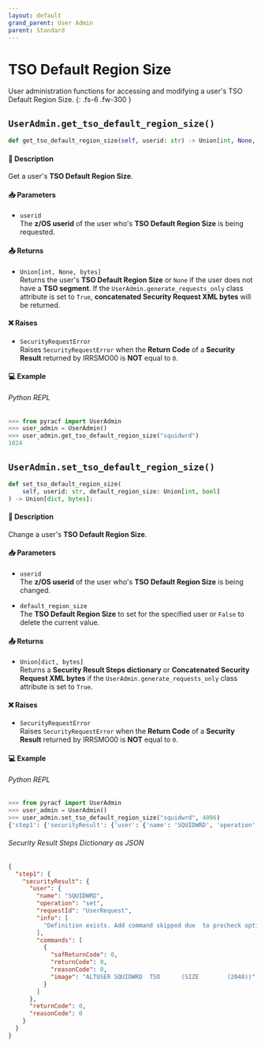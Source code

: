 ```yaml
---
layout: default
grand_parent: User Admin
parent: Standard
---
```


# TSO Default Region Size

User administration functions for accessing and modifying a user's TSO Default Region Size. 
{: .fs-6 .fw-300 }

## `UserAdmin.get_tso_default_region_size()`

```python
def get_tso_default_region_size(self, userid: str) -> Union[int, None, bytes]:
```

#### 📄 Description

Get a user's **TSO Default Region Size**.

#### 📥 Parameters
* `userid`<br>
  The **z/OS userid** of the user who's **TSO Default Region Size** is being requested.

#### 📤 Returns
* `Union[int, None, bytes]`<br>
  Returns the user's **TSO Default Region Size** or `None` if the user does not have a **TSO segment**. If the `UserAdmin.generate_requests_only` class attribute is set to `True`, **concatenated Security Request XML bytes** will be returned.

#### ❌ Raises
* `SecurityRequestError`<br>
  Raises `SecurityRequestError` when the **Return Code** of a **Security Result** returned by IRRSMO00 is **NOT** equal to `0`.

#### 💻 Example

###### Python REPL
```python
>>> from pyracf import UserAdmin
>>> user_admin = UserAdmin()
>>> user_admin.get_tso_default_region_size("squidwrd")
1024
```

## `UserAdmin.set_tso_default_region_size()`

```python
def set_tso_default_region_size(
    self, userid: str, default_region_size: Union[int, bool]
) -> Union[dict, bytes]:
```

#### 📄 Description

Change a user's **TSO Default Region Size**.

#### 📥 Parameters
* `userid`<br>
  The **z/OS userid** of the user who's **TSO Default Region Size** is being changed.

* `default_region_size`<br>
  The **TSO Default Region Size** to set for the specified user or `False` to delete the current value.

#### 📤 Returns
* `Union[dict, bytes]`<br>
  Returns a **Security Result Steps dictionary** or **Concatenated Security Request XML bytes** if the `UserAdmin.generate_requests_only` class attribute is set to `True`.

#### ❌ Raises
* `SecurityRequestError`<br>
  Raises `SecurityRequestError` when the **Return Code** of a **Security Result** returned by IRRSMO00 is **NOT** equal to `0`.

#### 💻 Example

###### Python REPL
```python
>>> from pyracf import UserAdmin
>>> user_admin = UserAdmin()
>>> user_admin.set_tso_default_region_size("squidwrd", 4096)
{'step1': {'securityResult': {'user': {'name': 'SQUIDWRD', 'operation': 'set', 'requestId': 'UserRequest', 'info': ['Definition exists. Add command skipped due  to precheck option'], 'commands': [{'safReturnCode': 0, 'returnCode': 0, 'reasonCode': 0, 'image': 'ALTUSER SQUIDWRD  TSO      (SIZE        (2048))'}]}, 'returnCode': 0, 'reasonCode': 0}}}
```

###### Security Result Steps Dictionary as JSON
```json
{
  "step1": {
    "securityResult": {
      "user": {
        "name": "SQUIDWRD",
        "operation": "set",
        "requestId": "UserRequest",
        "info": [
          "Definition exists. Add command skipped due  to precheck option"
        ],
        "commands": [
          {
            "safReturnCode": 0,
            "returnCode": 0,
            "reasonCode": 0,
            "image": "ALTUSER SQUIDWRD  TSO      (SIZE        (2048))"
          }
        ]
      },
      "returnCode": 0,
      "reasonCode": 0
    }
  }
}
```
